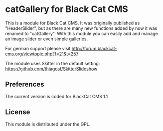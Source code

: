 catGallery for Black Cat CMS
===============================

This is a module for Black Cat CMS. It was originally published as "HeaderSlider", but as there are many new functions added by now it was renamed to "catGallery".
With this module you can easily add and manage an image slider or even simple galleries.

For german support please visit http://forum.blackcat-cms.org/viewtopic.php?f=21&t=257

The module uses Skitter in the default setting: https://github.com/thiagosf/SkitterSlideshow

## Preferences
The current version is coded for BlackCat CMS 1.1

## License

This module is distributed under the GPL.